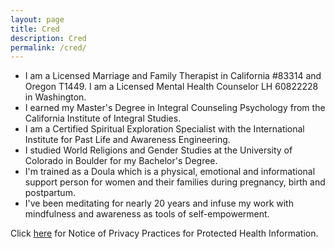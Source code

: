 ```yaml
---
layout: page
title: Cred
description: Cred
permalink: /cred/
---
```

<ul>
  <li>I am a Licensed Marriage and Family Therapist in California #83314 and Oregon T1449. I am a Licensed Mental Health Counselor LH 60822228 in Washington. </li>
  <li>I earned my Master's Degree in Integral Counseling Psychology from the California Institute of Integral Studies.</li>
  <li>I am a Certified Spiritual Exploration Specialist with the International Institute for Past Life and Awareness Engineering.</li>
  <li>I studied World Religions and Gender Studies at the University of Colorado in Boulder for my Bachelor's Degree.</li>
  <li>I'm trained as a Doula which is a physical, emotional and informational support person for women and their families during pregnancy, birth and postpartum.</li>
  <li>I've been meditating for nearly 20 years and infuse my work with mindfulness and awareness as tools of self-empowerment.</li>
</ul>

Click [here](https://www.hhs.gov/sites/default/files/ocr/privacy/hipaa/understanding/coveredentities/notice.pdf) for Notice of Privacy Practices for Protected Health Information.
